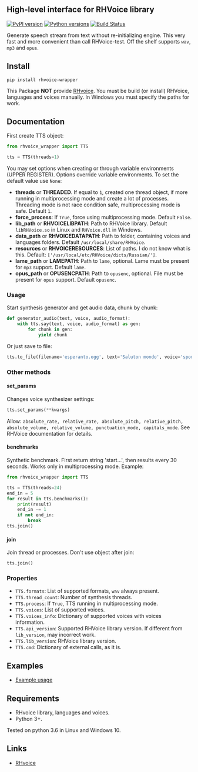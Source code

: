 ## High-level interface for RHVoice library
[![PyPI version](https://img.shields.io/pypi/v/rhvoice-wrapper.svg)](https://pypi.org/project/rhvoice-wrapper/) [![Python versions](https://img.shields.io/pypi/pyversions/rhvoice-wrapper.svg)](https://pypi.org/project/rhvoice-wrapper/) [![Build Status](https://travis-ci.org/Aculeasis/rhvoice-proxy.svg?branch=master)](https://travis-ci.org/Aculeasis/rhvoice-proxy)

Generate speech stream from text without re-initializing engine.
This very fast and more convenient than call RHVoice-test. Off the shelf supports `wav`, `mp3` and `opus`.

## Install
`pip install rhvoice-wrapper`

This Package **NOT** provide [RHvoice](https://github.com/Olga-Yakovleva/RHVoice). You must be build (or install) RHVoice, languages and voices manually. In Windows you must specify the paths for work.

## Documentation

First create TTS object:
```python
from rhvoice_wrapper import TTS

tts = TTS(threads=1)
```
You may set options when creating or through variable environments (UPPER REGISTER). Options override variable environments. To set the default value use `None`:
- **threads** or **THREADED**. If equal to `1`, created one thread object, if more running in multiprocessing mode and create a lot of processes. Threading mode is not race condition safe, multiprocessing mode is safe. Default `1`.
- **force_process**: If `True`, force using multiprocessing mode. Default `False`.
- **lib_path** or **RHVOICELIBPATH**: Path to RHVoice library. Default `libRHVoice.so` in Linux and `RHVoice.dll` in Windows.
- **data_path** or **RHVOICEDATAPATH**: Path to folder, containing voices and languages folders. Default `/usr/local/share/RHVoice`.
- **resources** or **RHVOICERESOURCES**: List of paths. I do not know what is this. Default: `['/usr/local/etc/RHVoice/dicts/Russian/']`.
- **lame_path** or **LAMEPATH**: Path to `lame`, optional. Lame must be present for `mp3` support. Default `lame`.
- **opus_path** or **OPUSENCPATH**: Path to `opusenc`, optional. File must be present for `opus` support. Default `opusenc`.

### Usage
Start synthesis generator and get audio data, chunk by chunk:
```python
def generator_audio(text, voice, audio_format):
    with tts.say(text, voice, audio_format) as gen:
        for chunk in gen:
            yield chunk
```
Or just save to file:
```python
tts.to_file(filename='esperanto.ogg', text='Saluton mondo', voice='spomenka', format_='opus')
```

### Other methods
#### set_params
Changes voice synthesizer settings:
```python
tts.set_params(**kwargs)
```
Allow: `absolute_rate, relative_rate, absolute_pitch, relative_pitch, absolute_volume, relative_volume, punctuation_mode, capitals_mode`. See RHVoice documentation for details.

#### benchmarks
Synthetic benchmark. First return string 'start...', then results every 30 seconds. Works only in multiprocessing mode. Example:
```python
from rhvoice_wrapper import TTS

tts = TTS(threads=24)
end_in = 5
for result in tts.benchmarks():
    print(result)
    end_in -= 1
    if not end_in:
        break
tts.join()
```

#### join
Join thread or processes. Don't use object after join:
```python
tts.join()
```

### Properties
- `TTS.formats`: List of supported formats, `wav` always present.
- `TTS.thread_count`: Number of synthesis threads.
- `TTS.process`: If `True`, TTS running in multiprocessing mode.
- `TTS.voices`: List of supported voices.
- `TTS.voices_info`: Dictionary of supported voices with voices information. 
- `TTS.api_version`: Supported RHVoice library version. If different from `lib_version`, may incorrect work.
- `TTS.lib_version`: RHVoice library version.
- `TTS.cmd`: Dictionary of external calls, as it is.

## Examples
- [Example usage](https://github.com/Aculeasis/rhvoice-rest/blob/master/app.py)

## Requirements
- RHvoice library, languages and voices.
- Python 3+.

Tested on python 3.6 in Linux and Windows 10.

## Links
- [RHvoice](https://github.com/Olga-Yakovleva/RHVoice)

